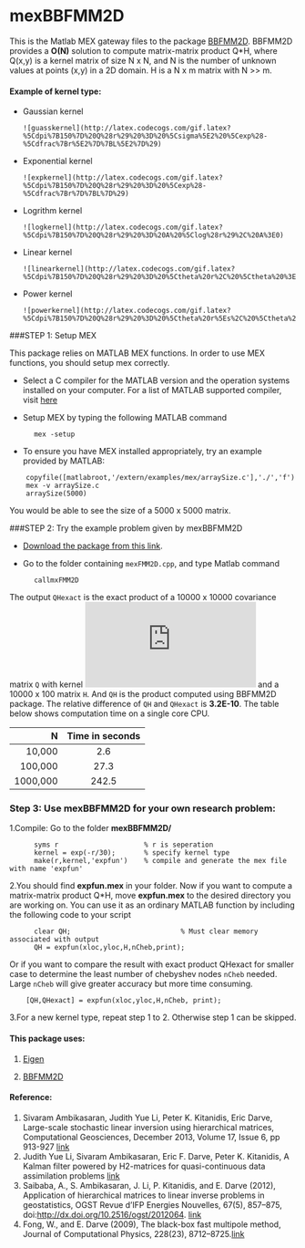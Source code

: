 mexBBFMM2D
==========

This is the Matlab MEX gateway files to the package [BBFMM2D](https://github.com/sivaramambikasaran/BBFMM2D).
BBFMM2D provides a __O(N)__ solution to compute matrix-matrix product Q*H, where Q(x,y) is a kernel matrix of size N x N, and N is the number of unknown values at points (x,y) in a 2D domain. 
H is a N x m matrix with N >> m. 

#### Example of kernel type:
+ Gaussian kernel 

      ![guasskernel](http://latex.codecogs.com/gif.latex?%5Cdpi%7B150%7D%20Q%28r%29%20%3D%20%5Csigma%5E2%20%5Cexp%28-%5Cdfrac%7Br%5E2%7D%7BL%5E2%7D%29)

+ Exponential kernel

      ![expkernel](http://latex.codecogs.com/gif.latex?%5Cdpi%7B150%7D%20Q%28r%29%20%3D%20%5Cexp%28-%5Cdfrac%7Br%7D%7BL%7D%29)

+ Logrithm kernel

      ![logkernel](http://latex.codecogs.com/gif.latex?%5Cdpi%7B150%7D%20Q%28r%29%20%3D%20A%20%5Clog%28r%29%2C%20A%3E0)

+ Linear kernel

      ![linearkernel](http://latex.codecogs.com/gif.latex?%5Cdpi%7B150%7D%20Q%28r%29%20%3D%20%5Ctheta%20r%2C%20%5Ctheta%20%3E0)

+ Power kernel

      ![powerkernel](http://latex.codecogs.com/gif.latex?%5Cdpi%7B150%7D%20Q%28r%29%20%3D%20%5Ctheta%20r%5Es%2C%20%5Ctheta%20%3E0%2C%200%20%3Cs%20%3C2)
        

###STEP 1: Setup MEX

This package relies on MATLAB MEX functions. In order to use MEX functions, you should setup mex correctly.

- Select a C compiler for the MATLAB version and the operation systems installed on your computer. For a list of MATLAB supported compiler, visit [here](http://www.mathworks.com/support/sysreq/previous_releases.html)

- Setup MEX by typing the following MATLAB command

```
      mex -setup 
```

- To ensure you have MEX installed appropriately, try an example provided by MATLAB:

```
	copyfile([matlabroot,'/extern/examples/mex/arraySize.c'],'./','f')
	mex -v arraySize.c
	arraySize(5000)
```
You would be able to see the size of a 5000 x 5000 matrix.

###STEP 2: Try the example problem given by mexBBFMM2D

- [Download the package from this link](https://www.dropbox.com/sh/ba9mt40msyy673t/dwAZAIb35f).

- Go to the folder containing `mexFMM2D.cpp`, and type Matlab command  

```
      callmxFMM2D
```

The output `QHexact` is the exact product of a 10000 x 10000 covariance matrix `Q` with kernel ![equation](http://latex.codecogs.com/gif.latex?Q%28h%29%20%3D%20%5Cexp%28-%5Cdfrac%7B%5Csqrt%7Bh%7D%7D%7B30%7D%29) and a 10000 x 100 matrix `H`. And `QH` is the product computed using BBFMM2D package. The relative difference of `QH` and `QHexact` is __3.2E-10__. The table below shows computation time on a single core CPU.

|   N      |  Time in seconds  |     
| -------: |:-----------------:|   
| 10,000   |                2.6|
| 100,000  |               27.3|  
| 1000,000 |              242.5|   

### Step 3: Use mexBBFMM2D for your own research problem:

1.Compile: Go to the folder __mexBBFMM2D/__ 
```
      syms r                     % r is seperation 
      kernel = exp(-r/30);       % specify kernel type
      make(r,kernel,'expfun')    % compile and generate the mex file with name 'expfun'
```

2.You should find __expfun.mex__ in your folder. Now if you want to compute a matrix-matrix product Q*H, move __expfun.mex__ to the desired directory you are working on. You can use it as an ordinary MATLAB function by including the following code to your script

```
      clear QH;                           % Must clear memory associated with output
      QH = expfun(xloc,yloc,H,nCheb,print);       
```
  Or if you want to compare the result with exact product QHexact for smaller case to determine the least number of chebyshev nodes `nCheb` needed. Large `nCheb` will give greater accuracy but more time consuming. 
  ```
      [QH,QHexact] = expfun(xloc,yloc,H,nCheb, print);
```

3.For a new kernel type, repeat step 1 to 2. Otherwise step 1 can be skipped. 

#### This package uses:

1. [Eigen](http://eigen.tuxfamily.org/index.php?title=Main_Page)

2. [BBFMM2D](https://github.com/sivaramambikasaran/BBFMM2D)

#### Reference:
1. Sivaram Ambikasaran, Judith Yue Li, Peter K. Kitanidis, Eric Darve, Large-scale stochastic linear inversion using hierarchical matrices, Computational Geosciences, December 2013, Volume 17, Issue 6, pp 913-927 [link](http://link.springer.com/article/10.1007%2Fs10596-013-9364-0)
2. Judith Yue Li, Sivaram Ambikasaran, Eric F. Darve, Peter K. Kitanidis, A Kalman filter powered by H2-matrices for quasi-continuous data assimilation problems [link](https://www.dropbox.com/s/xxjdvixq7py4bhp/HiKF.pdf)
3. Saibaba, A., S. Ambikasaran, J. Li, P. Kitanidis, and E. Darve (2012), Application of hierarchical matrices to linear inverse problems in geostatistics, OGST Revue d’IFP Energies Nouvelles, 67(5), 857–875, doi:http://dx.doi.org/10.2516/ogst/2012064. [link](http://ogst.ifpenergiesnouvelles.fr/articles/ogst/abs/2012/05/ogst120061/ogst120061.html)
4. Fong, W., and E. Darve (2009), The black-box fast multipole method, Journal of Computational Physics, 228(23), 8712–8725.[link](http://www.logos.t.u-tokyo.ac.jp/~tau/Darve_bbfmm_2009.pdf)

<script type="text/javascript"
   src="http://cdn.mathjax.org/mathjax/latest/MathJax.js?config=TeX-AMS-MML_HTMLorMML"></script>
